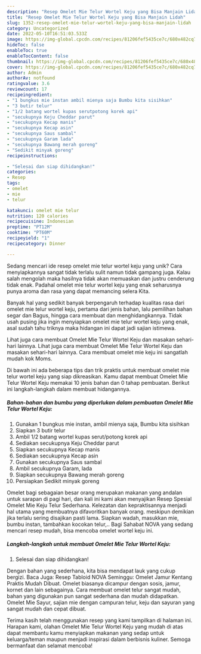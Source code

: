 ```yaml
---
description: "Resep Omelet Mie Telur Wortel Keju yang Bisa Manjain Lidah"
title: "Resep Omelet Mie Telur Wortel Keju yang Bisa Manjain Lidah"
slug: 1352-resep-omelet-mie-telur-wortel-keju-yang-bisa-manjain-lidah
category: Uncategorized
date: 2022-05-10T16:51:03.533Z
image: https://img-global.cpcdn.com/recipes/81206fef5435ce7c/680x482cq70/omelet-mie-telur-wortel-keju-foto-resep-utama.jpg
hideToc: false
enableToc: true
enableTocContent: false
thumbnail: https://img-global.cpcdn.com/recipes/81206fef5435ce7c/680x482cq70/omelet-mie-telur-wortel-keju-foto-resep-utama.jpg
cover: https://img-global.cpcdn.com/recipes/81206fef5435ce7c/680x482cq70/omelet-mie-telur-wortel-keju-foto-resep-utama.jpg
author: Admin
authorAv: notfound
ratingvalue: 3.6
reviewcount: 17
recipeingredient:
- "1 bungkus mie instan ambil mienya saja Bumbu kita sisihkan"
- "3 butir telur"
- "1/2 batang wortel kupas serutpotong korek api"
- "secukupnya Keju Cheddar parut"
- "secukupnya Kecap manis"
- "secukupnya Kecap asin"
- "secukupnya Saus sambal"
- "secukupnya Garam lada"
- "secukupnya Bawang merah goreng"
- "Sedikit minyak goreng"
recipeinstructions:

- "Selesai dan siap dihidangkan!"
categories:
- Resep
tags:
- omelet
- mie
- telur

katakunci: omelet mie telur 
nutrition: 120 calories
recipecuisine: Indonesian
preptime: "PT12M"
cooktime: "PT60M"
recipeyield: "1"
recipecategory: Dinner

---
```





Sedang mencari ide resep omelet mie telur wortel keju yang unik? Cara menyiapkannya sangat tidak terlalu sulit namun tidak gampang juga. Kalau salah mengolah maka hasilnya tidak akan memuaskan dan justru cenderung tidak enak. Padahal omelet mie telur wortel keju yang enak seharusnya punya aroma dan rasa yang dapat memancing selera Kita.





Banyak hal yang sedikit banyak berpengaruh terhadap kualitas rasa dari omelet mie telur wortel keju, pertama dari jenis bahan, lalu pemilihan bahan segar dan Bagus, hingga cara membuat dan menghidangkannya. Tidak usah pusing jika ingin menyiapkan omelet mie telur wortel keju yang enak,      asal sudah tahu triknya maka hidangan ini dapat jadi sajian istimewa.














Lihat juga cara membuat Omelet Mie Telur Wortel Keju dan masakan sehari-hari lainnya. Lihat juga cara membuat Omelet Mie Telur Wortel Keju dan masakan sehari-hari lainnya. Cara membuat omelet mie keju ini sangatlah mudah kok Moms.






Di bawah ini ada beberapa tips dan trik praktis untuk membuat omelet mie telur wortel keju yang siap dikreasikan. Kamu dapat membuat Omelet Mie Telur Wortel Keju memakai 10 jenis bahan dan 0 tahap pembuatan. Berikut ini langkah-langkah dalam membuat hidangannya.

<!--inarticleads1-->

##### Bahan-bahan dan bumbu yang diperlukan dalam pembuatan Omelet Mie Telur Wortel Keju:

1. Gunakan 1 bungkus mie instan, ambil mienya saja, Bumbu kita sisihkan
1. Siapkan 3 butir telur
1. Ambil 1/2 batang wortel kupas serut/potong korek api
1. Sediakan secukupnya Keju Cheddar parut
1. Siapkan secukupnya Kecap manis
1. Sediakan secukupnya Kecap asin
1. Gunakan secukupnya Saus sambal
1. Ambil secukupnya Garam, lada
1. Siapkan secukupnya Bawang merah goreng
1. Persiapkan Sedikit minyak goreng


Omelet bagi sebagaian besar orang merupakan makanan yang andalan untuk sarapan di pagi hari, dan kali ini kami akan menyajikan Resep Spesial Omelet Mie Keju Telur Sederhana. Kelezatan dan kepraktisannya menjadi hal utama yang membuatnya difavoritkan banyak orang. meskipun demikian jika terlalu sering disajikan pasti lama. Siapkan wadah, masukkan mie, bumbu instan, tambahkan kocokan telur,.. Bagi Sahabat NOVA yang sedang mencari resep mudah, bisa mencoba omelet wortel keju ini. 

<!--inarticleads2-->

##### Langkah-langkah untuk membuat Omelet Mie Telur Wortel Keju:


1. Selesai dan siap dihidangkan!

Dengan bahan yang sederhana, kita bisa mendapat lauk yang cukup bergizi. Baca Juga: Resep Tabloid NOVA Seminggu: Omelet Jamur Kentang Praktis Mudah Dibuat. Omelet biasanya dicampur dengan sosis, jamur, kornet dan lain sebagainya. Cara membuat omelet telur sangat mudah, bahan yang digunakan pun sangat sederhana dan mudah didapatkan. Omelet Mie Sayur, sajian mie dengan campuran telur, keju dan sayuran yang sangat mudah dan cepat dibuat. 

Terima kasih telah menggunakan resep yang kami tampilkan di halaman ini. Harapan kami, olahan Omelet Mie Telur Wortel Keju yang mudah di atas dapat membantu kamu menyiapkan makanan yang sedap untuk keluarga/teman maupun menjadi inspirasi dalam berbisnis kuliner. Semoga bermanfaat dan selamat mencoba!
